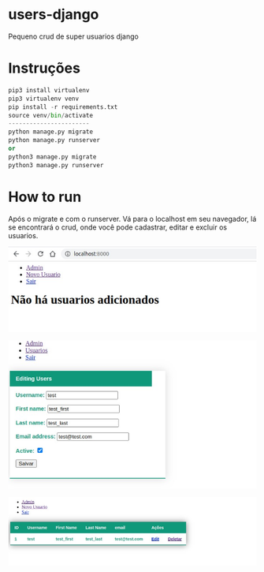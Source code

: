 # users-django
Pequeno crud de super usuarios django

# Instruções

```python
pip3 install virtualenv
pip3 virtualenv venv
pip install -r requirements.txt
source venv/bin/activate
-----------------------
python manage.py migrate
python manage.py runserver
or
python3 manage.py migrate
python3 manage.py runserver

```
# How to run
Após o migrate e com o runserver.
Vá para o localhost em seu navegador, lá se encontrará o crud, onde você pode cadastrar, editar e excluir os usuarios.

![alt text](https://github.com/gljooj/users-django/blob/master/images_readme/1.jpeg?raw=true)

![alt text](https://github.com/gljooj/users-django/blob/master/images_readme/2.jpeg?raw=true)

![alt text](https://github.com/gljooj/users-django/blob/master/images_readme/3.jpeg?raw=true)

